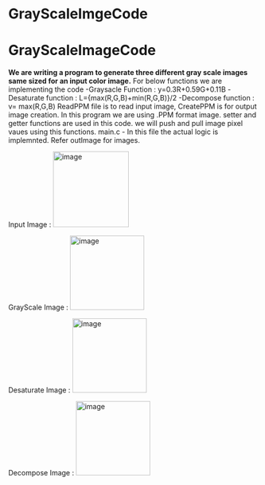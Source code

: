 # GrayScaleImgeCode
# GrayScaleImageCode
**We are writing a program to generate three different gray scale images
same sized for an input color image.**
For below functions we are implementing the code
-Graysacle Function : y=0.3R+0.59G+0.11B
-Desaturate function : L={max(R,G,B)+min(R,G,B)}/2
-Decompose function : v= max(R,G,B)
ReadPPM file is to read input image, CreatePPM is for output image creation. In this program we are using .PPM format image.
setter and getter functions are used in this code. we will push and pull image pixel vaues using this functions.
main.c - In this file the actual logic is implemnted.
Refer outImage for images.

Input Image :
<img width="152" alt="image" src="https://github.com/sahi310/GrayScaleImageCode/assets/52164692/1407d9da-c8cd-41a2-ab8f-8643a89f65b4">

GrayScale Image :
<img width="149" alt="image" src="https://github.com/sahi310/GrayScaleImageCode/assets/52164692/769b0d65-7eb5-4755-aabb-bb52d14dcd61">

Desaturate Image :
<img width="149" alt="image" src="https://github.com/sahi310/GrayScaleImageCode/assets/52164692/027de0ab-2f87-485e-a7b7-26e07c1f7f3f">

Decompose Image :
<img width="149" alt="image" src="https://github.com/sahi310/GrayScaleImageCode/assets/52164692/04eff47b-9c67-477e-8c32-c5341d067046">






